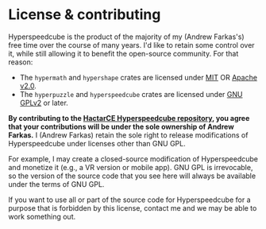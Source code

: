 # License & contributing

Hyperspeedcube is the product of the majority of my (Andrew Farkas's) free time over the course of many years. I'd like to retain some control over it, while still allowing it to benefit the open-source community. For that reason:

- The `hypermath` and `hypershape` crates are licensed under [MIT](https://opensource.org/license/mit) OR [Apache v2.0](https://apache.org/licenses/LICENSE-2.0).
- The `hyperpuzzle` and `hyperspeedcube` crates are licensed under [GNU GPLv2](https://choosealicense.com/licenses/gpl-2.0/) or later.

**By contributing to the [HactarCE Hyperspeedcube repository](https://github.com/HactarCE/Hyperspeedcube), you agree that your contributions will be under the sole ownership of Andrew Farkas.** I (Andrew Farkas) retain the sole right to release modifications of Hyperspeedcube under licenses other than GNU GPL.

For example, I may create a closed-source modification of Hyperspeedcube and monetize it (e.g., a VR version or mobile app). GNU GPL is irrevocable, so the version of the source code that you see here will always be available under the terms of GNU GPL.

If you want to use all or part of the source code for Hyperspeedcube for a purpose that is forbidden by this license, contact me and we may be able to work something out.
